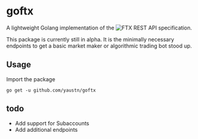 # goftx
A lightweight Golang implementation of the ![FTX REST API specification](https://docs.ftx.com/#overview).

This package is currently still in alpha. It is the minimally necessary endpoints to get a basic market maker or algorithmic trading bot stood up.

## Usage

Import the package
```
go get -u github.com/yaustn/goftx
```

## todo
- Add support for Subaccounts
- Add additional endpoints
